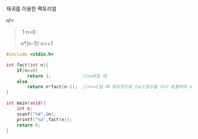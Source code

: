 재귀를 이용한 팩토리얼

n!=    

> ​     1                    n=0
>
> n*(n-1)!              n>=1



~~~c
#include <stdio.h>

int fact(int n){
	if(n==0)
		return 1;            //n=0일 때
	else 
		return n*fact(n-1);  //n>=1일 때 재귀적으로 fact함수를 다시 호출하여 n-1값 전달
}

int main(void){
	int n;
	scanf("%d",&n);
	printf("%d",fact(n));
	return 0;
}

~~~

